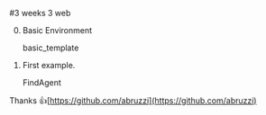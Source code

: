 #3 weeks 3 web

0. Basic Environment

    basic_template

1. First example.

    FindAgent


Thanks 👍[https://github.com/abruzzi](https://github.com/abruzzi)
